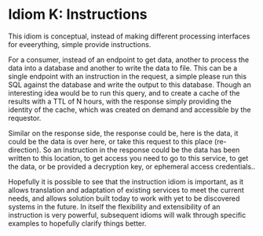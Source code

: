# Idiom K: Instructions

This idiom is conceptual, instead of making different processing interfaces for 
eveerything, simple provide instructions.

For a consumer, instead of an endpoint to get data, another to process the data into a database and another to 
write the data to file. This can be a single endpoint with an instruction in the request, a simple
please run this SQL against the database and write the output to this database. Though an interesting
idea would be to run this query, and to create a cache of the results with a TTL of N hours, with the response 
simply providing the identity of the cache, which was created on demand and accessible by the
requestor.

Similar on the response side, the response could be, here is the data, it could be the data is over here, or 
take this request to this place (re-direction). So an instruction in the response could 
be the data has been written to this location, to get access you need to go
to this service, to get the data, or be provided a decryption key, or ephemeral access credentials..

Hopefully it is possible to see that the instruction idiom is important, as it allows translation 
and adaptation of existing services to meet the current needs, and allows solution built today
to work with yet to be discovered systems in the future. In itself the flexibility and extensibility
of an instruction is very powerful, subsequent idioms will walk through specific examples
to hopefully clarify things better.